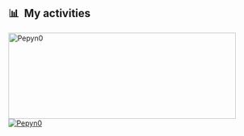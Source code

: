   ## 📊 &nbsp;My activities
  <a href="https://github.com/naix0x">
    <img width=450 height=170 align="center" alt="Pepyn0" src="https://github-readme-stats.vercel.app/api?username=naix0x&theme=midnight-purple&show_icons=true&bg_color=0D1117&hide_border=true&count_private=true" />
  </a>
  <a href="https://github.com/Pepyn0">
    <img align="center" alt="Pepyn0" src="https://github-readme-stats.vercel.app/api/top-langs/?username=naix0x&theme=midnight-purple&layout=compact&bg_color=0D1117&hide_border=true&count_private=true" />
  </a>
